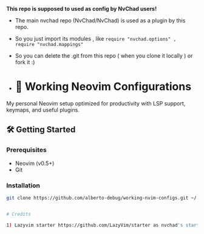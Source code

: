 **This repo is supposed to used as config by NvChad users!**

- The main nvchad repo (NvChad/NvChad) is used as a plugin by this repo.
- So you just import its modules , like `require "nvchad.options" , require "nvchad.mappings"`
- So you can delete the .git from this repo ( when you clone it locally ) or fork it :)

- # 🚀 Working Neovim Configurations

My personal Neovim setup optimized for productivity with LSP support, keymaps, and useful plugins.

## 🛠️ Getting Started

### Prerequisites
- Neovim (v0.5+)
- Git

### Installation
```bash
git clone https://github.com/alberto-debug/working-nvim-configs.git ~/.config/nvim


# Credits

1) Lazyvim starter https://github.com/LazyVim/starter as nvchad's starter was inspired by Lazyvim's . It made a lot of things easier!
